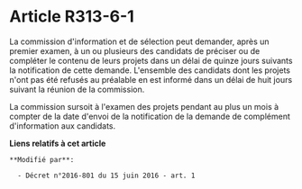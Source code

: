 # Article R313-6-1

La commission d'information et de sélection peut demander, après un premier examen, à un ou plusieurs des candidats de
préciser ou de compléter le contenu de leurs projets dans un délai de quinze jours suivants la notification de cette demande.
L'ensemble des candidats dont les projets n'ont pas été refusés au préalable en est informé dans un délai de huit jours
suivant la réunion de la commission. 

La commission sursoit à l'examen des projets pendant au plus un mois à compter de la date d'envoi de la notification de la
demande de complément d'information aux candidats.

**Liens relatifs à cet article**

	**Modifié par**:

	  - Décret n°2016-801 du 15 juin 2016 - art. 1
